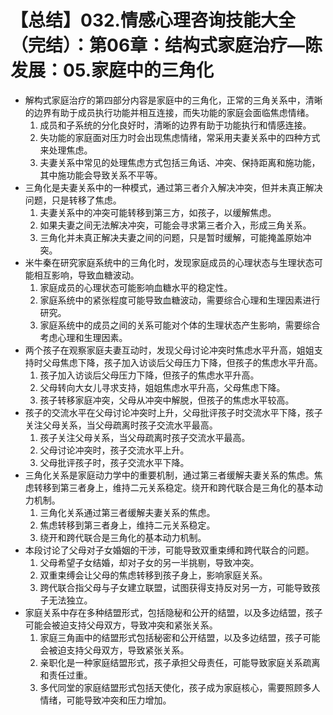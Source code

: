 # 【总结】032.情感心理咨询技能大全（完结）：第06章：结构式家庭治疗—陈发展：05.家庭中的三角化

-   解构式家庭治疗的第四部分内容是家庭中的三角化，正常的三角关系中，清晰的边界有助于成员执行功能并相互连接，而失功能的家庭会面临焦虑情绪。
    1.  成员和子系统的分化良好时，清晰的边界有助于功能执行和情感连接。
    2.  失功能的家庭面对压力时会出现焦虑情绪，常采用夫妻关系中的四种方式来处理焦虑。
    3.  夫妻关系中常见的处理焦虑方式包括三角话、冲突、保持距离和施功能，其中施功能会导致关系不平等。
-   三角化是夫妻关系中的一种模式，通过第三者介入解决冲突，但并未真正解决问题，只是转移了焦虑。
    1.  夫妻关系中的冲突可能转移到第三方，如孩子，以缓解焦虑。
    2.  如果夫妻之间无法解决冲突，可能会寻求第三者介入，形成三角关系。
    3.  三角化并未真正解决夫妻之间的问题，只是暂时缓解，可能掩盖原始冲突。
-   米牛秦在研究家庭系统中的三角化时，发现家庭成员的心理状态与生理状态可能相互影响，导致血糖波动。
    1.  家庭成员的心理状态可能影响血糖水平的稳定性。
    2.  家庭系统中的紧张程度可能导致血糖波动，需要综合心理和生理因素进行研究。
    3.  家庭系统中的成员之间的关系可能对个体的生理状态产生影响，需要综合考虑心理和生理因素。
-   两个孩子在观察家庭夫妻互动时，发现父母讨论冲突时焦虑水平升高，姐姐支持时父母焦虑下降，孩子加入访谈后父母压力下降，但孩子的焦虑水平升高。
    1.  孩子加入访谈后父母压力下降，但孩子的焦虑水平升高。
    2.  父母转向大女儿寻求支持，姐姐焦虑水平升高，父母焦虑下降。
    3.  孩子转移家庭冲突，父母从冲突中解脱，但孩子的焦虑水平较高。
-   孩子的交流水平在父母讨论冲突时上升，父母批评孩子时交流水平下降，孩子关注父母关系，当父母疏离时孩子交流水平最高。
    1.  孩子关注父母关系，当父母疏离时孩子交流水平最高。
    2.  父母讨论冲突时，孩子交流水平上升。
    3.  父母批评孩子时，孩子交流水平下降。
-   三角化关系是家庭动力学中的重要机制，通过第三者缓解夫妻关系的焦虑。焦虑转移到第三者身上，维持二元关系稳定。绕开和跨代联合是三角化的基本动力机制。
    1.  三角化关系通过第三者缓解夫妻关系的焦虑。
    2.  焦虑转移到第三者身上，维持二元关系稳定。
    3.  绕开和跨代联合是三角化的基本动力机制。
-   本段讨论了父母对子女婚姻的干涉，可能导致双重束缚和跨代联合的问题。
    1.  父母希望子女结婚，却对子女的另一半挑剔，导致冲突。
    2.  双重束缚会让父母的焦虑转移到孩子身上，影响家庭关系。
    3.  跨代联合指父母与子女建立联盟，试图获得支持反对另一方，可能导致孩子无法独立。
-   家庭关系中存在多种结盟形式，包括隐秘和公开的结盟，以及多边结盟，孩子可能会被迫支持父母双方，导致冲突和紧张关系。
    1.  家庭三角画中的结盟形式包括秘密和公开结盟，以及多边结盟，孩子可能会被迫支持父母双方，导致紧张关系。
    2.  亲职化是一种家庭结盟形式，孩子承担父母责任，可能导致家庭关系疏离和责任过重。
    3.  多代同堂的家庭结盟形式包括天使化，孩子成为家庭核心，需要照顾多人情绪，可能导致冲突和压力增加。